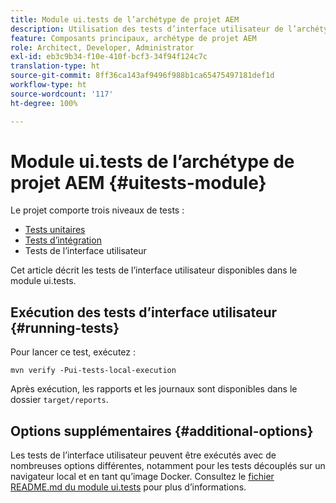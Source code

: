 ```yaml
---
title: Module ui.tests de l’archétype de projet AEM
description: Utilisation des tests d’interface utilisateur de l’archétype de projet AEM
feature: Composants principaux, archétype de projet AEM
role: Architect, Developer, Administrator
exl-id: eb3c9b34-f10e-410f-bcf3-34f94f124c7c
translation-type: ht
source-git-commit: 8ff36ca143af9496f988b1ca65475497181def1d
workflow-type: ht
source-wordcount: '117'
ht-degree: 100%

---
```


# Module ui.tests de l’archétype de projet AEM {#uitests-module}

Le projet comporte trois niveaux de tests :

* [Tests unitaires](core.md#unit-tests)
* [Tests d’intégration](ittests.md)
* Tests de l’interface utilisateur

Cet article décrit les tests de l’interface utilisateur disponibles dans le module ui.tests.

## Exécution des tests d’interface utilisateur {#running-tests}

Pour lancer ce test, exécutez :

```shell
mvn verify -Pui-tests-local-execution
```

Après exécution, les rapports et les journaux sont disponibles dans le dossier `target/reports`.

## Options supplémentaires {#additional-options}

Les tests de l’interface utilisateur peuvent être exécutés avec de nombreuses options différentes, notamment pour les tests découplés sur un navigateur local et en tant qu’image Docker. Consultez le [fichier README.md du module ui.tests](https://github.com/adobe/aem-project-archetype/tree/master/src/main/archetype/ui.tests) pour plus d’informations.
